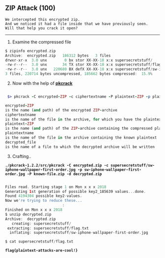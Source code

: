 ## ZIP Attack (100) 

```
We intercepted this encrypted zip.
And we noticed it had a file inside that we have previously seen. 
Will that help you crack it open?
```
***
1) Examine the compressed file 
```groovy
$ zipinfo encrypted.zip 
Archive:  encrypted.zip   186312 bytes   3 files
drwxr-xr-x  3.0 unx        0 bx stor XX-XX-18 x:x supersecretstuff/
-rw-r--r--  3.0 unx       34 TX stor XX-XX-18 x:x supersecretstuff/flag.txt
-rw-r--r--  3.0 unx   220680 BX defX XX-XX-18 x:x supersecretstuff/sw-iphone-wallpaper-first-order.jpg
3 files, 220714 bytes uncompressed, 185662 bytes compressed:  15.9%
```

2) Now with the help of **[pkcrack](https://www.unix-ag.uni-kl.de/~conrad/krypto/pkcrack.html)**
```ruby

 $> pkcrack -C encrypted-ZIP -c ciphertextname -P plaintext-ZIP -p plaintextname -d decrypted_file -a

encrypted-ZIP
is the name (and path) of the encrypted ZIP-archive
ciphertextname
is the name of the file in the archive, for which you have the plaintext
plaintext-ZIP
is the name (and path) of the ZIP-archive containing the compressed plaintext 
plaintextname
is the name of the file in the archive containing the known plaintext
decrypted_file
is the name of a file to which the decrypted archive will be written
```

3) Crafting..

 **`./pkcrack-1.2.2/src/pkcrack -C encrypted.zip -c supersecretstuff/sw-iphone-wallpaper-first-order.jpg -p sw-iphone-wallpaper-first-order.jpg -P known-file.zip -d decrypted.zip`**
```groovy

Files read. Starting stage 1 on Mon x x x 2018
Generating 1st generation of possible key2_185639 values...done.
Found 4194304 possible key2-values.
Now we're trying to reduce these...
                          :
Finished on Mon x x x 2018
$ unzip decrypted.zip
Archive:  decrypted.zip
   creating: supersecretstuff/
 extracting: supersecretstuff/flag.txt  
  inflating: supersecretstuff/sw-iphone-wallpaper-first-order.jpg  

$ cat supersecretstuff/flag.txt
```

**`flag{plaintext-attacks-are-cool!}`**
